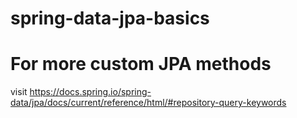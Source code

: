 # spring-data-jpa-basics

# For more custom JPA methods 
visit https://docs.spring.io/spring-data/jpa/docs/current/reference/html/#repository-query-keywords
